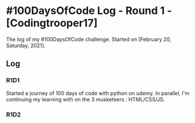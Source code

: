 # #100DaysOfCode Log - Round 1 - [Codingtrooper17]

The log of my #100DaysOfCode challenge. Started on [February 20, Saturday, 2021].

## Log

### R1D1 
Started a journey of 100 days of code with python on udemy.
In parallel, I'm continuing my learning with on the 3 musketeers : HTML/CSS/JS.

### R1D2
